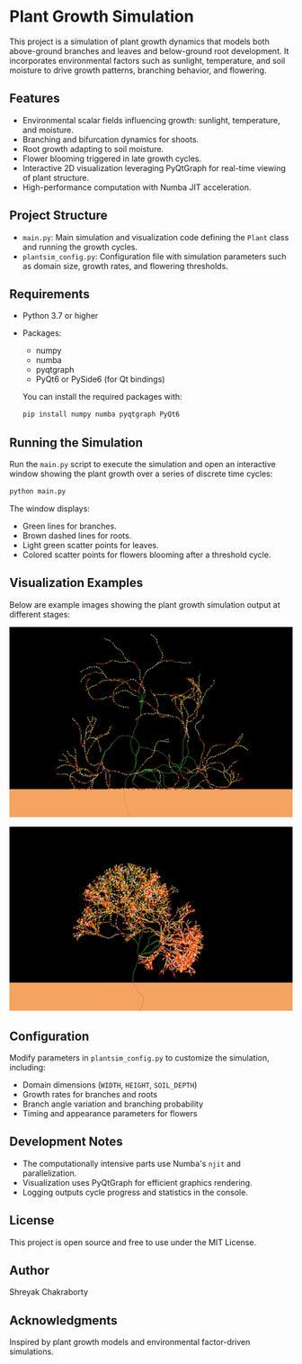 # Plant Growth Simulation

This project is a simulation of plant growth dynamics that models both above-ground branches and leaves and below-ground root development. It incorporates environmental factors such as sunlight, temperature, and soil moisture to drive growth patterns, branching behavior, and flowering.

## Features

- Environmental scalar fields influencing growth: sunlight, temperature, and moisture.
- Branching and bifurcation dynamics for shoots.
- Root growth adapting to soil moisture.
- Flower blooming triggered in late growth cycles.
- Interactive 2D visualization leveraging PyQtGraph for real-time viewing of plant structure.
- High-performance computation with Numba JIT acceleration.

## Project Structure

- `main.py`: Main simulation and visualization code defining the `Plant` class and running the growth cycles.
- `plantsim_config.py`: Configuration file with simulation parameters such as domain size, growth rates, and flowering thresholds.

## Requirements

- Python 3.7 or higher
- Packages:
  - numpy
  - numba
  - pyqtgraph
  - PyQt6 or PySide6 (for Qt bindings)

  You can install the required packages with:

  ```bash
  pip install numpy numba pyqtgraph PyQt6
  ```

## Running the Simulation

Run the `main.py` script to execute the simulation and open an interactive window showing the plant growth over a series of discrete time cycles:

```bash
python main.py
```

The window displays:

- Green lines for branches.
- Brown dashed lines for roots.
- Light green scatter points for leaves.
- Colored scatter points for flowers blooming after a threshold cycle.

## Visualization Examples

Below are example images showing the plant growth simulation output at different stages:

![Plant Growth 1](images/img1.webp)

![Plant Growth 2](images/img2.webp)

## Configuration

Modify parameters in `plantsim_config.py` to customize the simulation, including:

- Domain dimensions (`WIDTH`, `HEIGHT`, `SOIL_DEPTH`)
- Growth rates for branches and roots
- Branch angle variation and branching probability
- Timing and appearance parameters for flowers

## Development Notes

- The computationally intensive parts use Numba's `njit` and parallelization.
- Visualization uses PyQtGraph for efficient graphics rendering.
- Logging outputs cycle progress and statistics in the console.

## License

This project is open source and free to use under the MIT License.

## Author

Shreyak Chakraborty

## Acknowledgments

Inspired by plant growth models and environmental factor-driven simulations.
